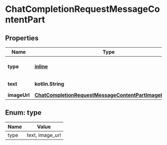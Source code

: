 
# ChatCompletionRequestMessageContentPart

## Properties
Name | Type | Description | Notes
------------ | ------------- | ------------- | -------------
**type** | [**inline**](#Type) | The type of the content part. | 
**text** | **kotlin.String** | The text content. | 
**imageUrl** | [**ChatCompletionRequestMessageContentPartImageImageUrl**](ChatCompletionRequestMessageContentPartImageImageUrl.md) |  | 


<a id="Type"></a>
## Enum: type
Name | Value
---- | -----
type | text, image_url




